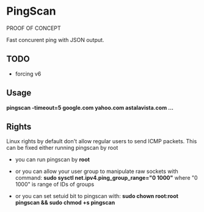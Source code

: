 PingScan
========

PROOF OF CONCEPT

Fast concurent ping with JSON output. 

TODO
----

- forcing v6

Usage
-----

**pingscan -timeout=5 google.com yahoo.com astalavista.com ...**

Rights
------

Linux rights by default don't allow regular users to send ICMP packets. This 
can be fixed either running pingscan by root 

* you can run pingscan by **root**

* or you can allow your user group to manipulate raw sockets with command: **sudo sysctl net.ipv4.ping_group_range="0   1000"** where "0   1000" is range of IDs of groups 

* or you can set setuid bit to pingscan with: **sudo chown root:root pingscan && sudo chmod +s pingscan**
